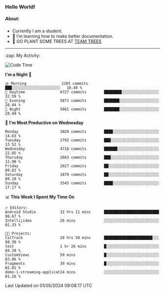 ### Hello World!

##### About:
- Currently I am a student.
- 🌱 I’m learning how to make better documentation.
- 🌱 GO PLANT SOME TREES AT [TEAM TREES](https://teamtrees.org/)

---
  <summary>:zap: My Activity:</summary>
  
<!--START_SECTION:waka-->
![Code Time](http://img.shields.io/badge/Code%20Time-1%2C353%20hrs%2051%20mins-blue)

**I'm a Night 🦉** 

```text
🌞 Morning                2165 commits        ███░░░░░░░░░░░░░░░░░░░░░░   10.49 % 
🌆 Daytime                6727 commits        ████████░░░░░░░░░░░░░░░░░   32.59 % 
🌃 Evening                5871 commits        ███████░░░░░░░░░░░░░░░░░░   28.44 % 
🌙 Night                  5881 commits        ███████░░░░░░░░░░░░░░░░░░   28.49 % 
```
📅 **I'm Most Productive on Wednesday** 

```text
Monday                   3020 commits        ████░░░░░░░░░░░░░░░░░░░░░   14.63 % 
Tuesday                  2792 commits        ███░░░░░░░░░░░░░░░░░░░░░░   13.52 % 
Wednesday                4718 commits        ██████░░░░░░░░░░░░░░░░░░░   22.85 % 
Thursday                 2663 commits        ███░░░░░░░░░░░░░░░░░░░░░░   12.90 % 
Friday                   2027 commits        ██░░░░░░░░░░░░░░░░░░░░░░░   09.82 % 
Saturday                 1879 commits        ██░░░░░░░░░░░░░░░░░░░░░░░   09.10 % 
Sunday                   3545 commits        ████░░░░░░░░░░░░░░░░░░░░░   17.17 % 
```


📊 **This Week I Spent My Time On** 

```text
🔥 Editors: 
Android Studio           32 hrs 11 mins      █████████████████████████   98.67 % 
Intellijidea             26 mins             ░░░░░░░░░░░░░░░░░░░░░░░░░   01.33 % 

🐱‍💻 Projects: 
CalTrack                 28 hrs 50 mins      ██████████████████████░░░   88.38 % 
test                     1 hr 26 mins        █░░░░░░░░░░░░░░░░░░░░░░░░   04.39 % 
CustomViews              59 mins             █░░░░░░░░░░░░░░░░░░░░░░░░   03.06 % 
Fragments                39 mins             █░░░░░░░░░░░░░░░░░░░░░░░░   02.01 % 
demo-1-streaming-applicat24 mins             ░░░░░░░░░░░░░░░░░░░░░░░░░   01.26 % 
```


 Last Updated on 01/05/2024 09:08:17 UTC
<!--END_SECTION:waka-->
